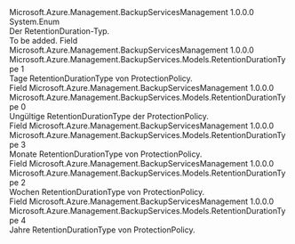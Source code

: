 <Type Name="RetentionDurationType" FullName="Microsoft.Azure.Management.BackupServices.Models.RetentionDurationType">
  <TypeSignature Language="C#" Value="public enum RetentionDurationType" />
  <TypeSignature Language="ILAsm" Value=".class public auto ansi sealed RetentionDurationType extends System.Enum" />
  <TypeSignature Language="DocId" Value="T:Microsoft.Azure.Management.BackupServices.Models.RetentionDurationType" />
  <TypeSignature Language="VB.NET" Value="Public Enum RetentionDurationType" />
  <TypeSignature Language="F#" Value="type RetentionDurationType = " />
  <AssemblyInfo>
    <AssemblyName>Microsoft.Azure.Management.BackupServicesManagement</AssemblyName>
    <AssemblyVersion>1.0.0.0</AssemblyVersion>
  </AssemblyInfo>
  <Base>
    <BaseTypeName>System.Enum</BaseTypeName>
  </Base>
  <Docs>
    <summary>
            Der RetentionDuration-Typ.
            </summary>
    <remarks>To be added.</remarks>
  </Docs>
  <Members>
    <Member MemberName="Days">
      <MemberSignature Language="C#" Value="Days" />
      <MemberSignature Language="ILAsm" Value=".field public static literal valuetype Microsoft.Azure.Management.BackupServices.Models.RetentionDurationType Days = int32(1)" />
      <MemberSignature Language="DocId" Value="F:Microsoft.Azure.Management.BackupServices.Models.RetentionDurationType.Days" />
      <MemberSignature Language="VB.NET" Value="Days" />
      <MemberSignature Language="F#" Value="Days = 1" Usage="Microsoft.Azure.Management.BackupServices.Models.RetentionDurationType.Days" />
      <MemberType>Field</MemberType>
      <AssemblyInfo>
        <AssemblyName>Microsoft.Azure.Management.BackupServicesManagement</AssemblyName>
        <AssemblyVersion>1.0.0.0</AssemblyVersion>
      </AssemblyInfo>
      <ReturnValue>
        <ReturnType>Microsoft.Azure.Management.BackupServices.Models.RetentionDurationType</ReturnType>
      </ReturnValue>
      <MemberValue>1</MemberValue>
      <Docs>
        <summary>
            Tage RetentionDurationType von ProtectionPolicy.
            </summary>
      </Docs>
    </Member>
    <Member MemberName="Invalid">
      <MemberSignature Language="C#" Value="Invalid" />
      <MemberSignature Language="ILAsm" Value=".field public static literal valuetype Microsoft.Azure.Management.BackupServices.Models.RetentionDurationType Invalid = int32(0)" />
      <MemberSignature Language="DocId" Value="F:Microsoft.Azure.Management.BackupServices.Models.RetentionDurationType.Invalid" />
      <MemberSignature Language="VB.NET" Value="Invalid" />
      <MemberSignature Language="F#" Value="Invalid = 0" Usage="Microsoft.Azure.Management.BackupServices.Models.RetentionDurationType.Invalid" />
      <MemberType>Field</MemberType>
      <AssemblyInfo>
        <AssemblyName>Microsoft.Azure.Management.BackupServicesManagement</AssemblyName>
        <AssemblyVersion>1.0.0.0</AssemblyVersion>
      </AssemblyInfo>
      <ReturnValue>
        <ReturnType>Microsoft.Azure.Management.BackupServices.Models.RetentionDurationType</ReturnType>
      </ReturnValue>
      <MemberValue>0</MemberValue>
      <Docs>
        <summary>
            Ungültige RetentionDurationType der ProtectionPolicy.
            </summary>
      </Docs>
    </Member>
    <Member MemberName="Months">
      <MemberSignature Language="C#" Value="Months" />
      <MemberSignature Language="ILAsm" Value=".field public static literal valuetype Microsoft.Azure.Management.BackupServices.Models.RetentionDurationType Months = int32(3)" />
      <MemberSignature Language="DocId" Value="F:Microsoft.Azure.Management.BackupServices.Models.RetentionDurationType.Months" />
      <MemberSignature Language="VB.NET" Value="Months" />
      <MemberSignature Language="F#" Value="Months = 3" Usage="Microsoft.Azure.Management.BackupServices.Models.RetentionDurationType.Months" />
      <MemberType>Field</MemberType>
      <AssemblyInfo>
        <AssemblyName>Microsoft.Azure.Management.BackupServicesManagement</AssemblyName>
        <AssemblyVersion>1.0.0.0</AssemblyVersion>
      </AssemblyInfo>
      <ReturnValue>
        <ReturnType>Microsoft.Azure.Management.BackupServices.Models.RetentionDurationType</ReturnType>
      </ReturnValue>
      <MemberValue>3</MemberValue>
      <Docs>
        <summary>
            Monate RetentionDurationType von ProtectionPolicy.
            </summary>
      </Docs>
    </Member>
    <Member MemberName="Weeks">
      <MemberSignature Language="C#" Value="Weeks" />
      <MemberSignature Language="ILAsm" Value=".field public static literal valuetype Microsoft.Azure.Management.BackupServices.Models.RetentionDurationType Weeks = int32(2)" />
      <MemberSignature Language="DocId" Value="F:Microsoft.Azure.Management.BackupServices.Models.RetentionDurationType.Weeks" />
      <MemberSignature Language="VB.NET" Value="Weeks" />
      <MemberSignature Language="F#" Value="Weeks = 2" Usage="Microsoft.Azure.Management.BackupServices.Models.RetentionDurationType.Weeks" />
      <MemberType>Field</MemberType>
      <AssemblyInfo>
        <AssemblyName>Microsoft.Azure.Management.BackupServicesManagement</AssemblyName>
        <AssemblyVersion>1.0.0.0</AssemblyVersion>
      </AssemblyInfo>
      <ReturnValue>
        <ReturnType>Microsoft.Azure.Management.BackupServices.Models.RetentionDurationType</ReturnType>
      </ReturnValue>
      <MemberValue>2</MemberValue>
      <Docs>
        <summary>
            Wochen RetentionDurationType von ProtectionPolicy.
            </summary>
      </Docs>
    </Member>
    <Member MemberName="Years">
      <MemberSignature Language="C#" Value="Years" />
      <MemberSignature Language="ILAsm" Value=".field public static literal valuetype Microsoft.Azure.Management.BackupServices.Models.RetentionDurationType Years = int32(4)" />
      <MemberSignature Language="DocId" Value="F:Microsoft.Azure.Management.BackupServices.Models.RetentionDurationType.Years" />
      <MemberSignature Language="VB.NET" Value="Years" />
      <MemberSignature Language="F#" Value="Years = 4" Usage="Microsoft.Azure.Management.BackupServices.Models.RetentionDurationType.Years" />
      <MemberType>Field</MemberType>
      <AssemblyInfo>
        <AssemblyName>Microsoft.Azure.Management.BackupServicesManagement</AssemblyName>
        <AssemblyVersion>1.0.0.0</AssemblyVersion>
      </AssemblyInfo>
      <ReturnValue>
        <ReturnType>Microsoft.Azure.Management.BackupServices.Models.RetentionDurationType</ReturnType>
      </ReturnValue>
      <MemberValue>4</MemberValue>
      <Docs>
        <summary>
            Jahre RetentionDurationType von ProtectionPolicy.
            </summary>
      </Docs>
    </Member>
  </Members>
</Type>